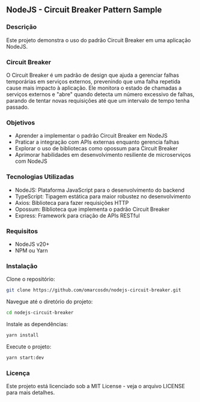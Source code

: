 ## NodeJS - Circuit Breaker Pattern Sample

### Descrição
Este projeto demonstra o uso do padrão Circuit Breaker em uma aplicação NodeJS.

### Circuit Breaker
O Circuit Breaker é um padrão de design que ajuda a gerenciar falhas temporárias em serviços externos, prevenindo que uma falha repetida cause mais impacto à aplicação.
Ele monitora o estado de chamadas a serviços externos e "abre" quando detecta um número excessivo de falhas, parando de tentar novas requisições até que um intervalo de tempo tenha passado.

### Objetivos
- Aprender a implementar o padrão Circuit Breaker em NodeJS
- Praticar a integração com APIs externas enquanto gerencia falhas
- Explorar o uso de bibliotecas como opossum para Circuit Breaker
- Aprimorar habilidades em desenvolvimento resiliente de microserviços com NodeJS

### Tecnologias Utilizadas
- NodeJS: Plataforma JavaScript para o desenvolvimento do backend
- TypeScript: Tipagem estática para maior robustez no desenvolvimento
- Axios: Biblioteca para fazer requisições HTTP
- Opossum: Biblioteca que implementa o padrão Circuit Breaker
- Express: Framework para criação de APIs RESTful

### Requisitos
- NodeJS v20+
- NPM ou Yarn

### Instalação

Clone o repositório:
```bash
git clone https://github.com/omarcosdn/nodejs-circuit-breaker.git
```

Navegue até o diretório do projeto:
```bash
cd nodejs-circuit-breaker
```

Instale as dependências:
```bash
yarn install
```

Execute o projeto:
```bash
yarn start:dev
```

### Licença
Este projeto está licenciado sob a MIT License - veja o arquivo LICENSE para mais detalhes.